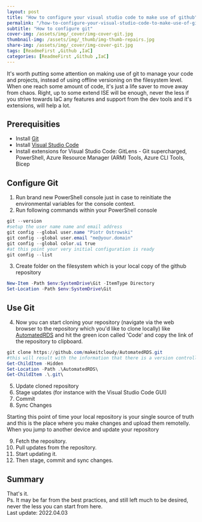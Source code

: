 ```yaml
---
layout: post
title: "How to configure your visual studio code to make use of github"
permalink: "/how-to-configure-your-visual-studio-code-to-make-use-of-github/"
subtitle: "How to configure git"
cover-img: /assets/img/_cover/img-cover-git.jpg
thumbnail-img: /assets/img/_thumb/img-thumb-repairs.jpg
share-img: /assets/img/_cover/img-cover-git.jpg
tags: [ReadmeFirst ,Github ,IaC]
categories: [ReadmeFirst ,Github ,IaC]
---
```

It's worth putting some attention on making use of git to manage your code and projects, instead of using offline versioning on the filesystem level. When one reach some amount of code, it's just a life saver to move away from chaos. Right, up to some extend ISE will be enough, never the less if you strive towards IaC any features and support from the dev tools and it's extensions, will help a lot.
## Prerequisities
+ Install [Git](https://git-scm.com/downloads)
+ Install [Visual Studio Code](https://code.visualstudio.com/)
+ Install extensions for Visual Studio Code: GitLens - Git supercharged, PowerShell, Azure Resource Manager (ARM) Tools, Azure CLI Tools, Bicep
## Configure Git
1. Run brand new PowerShell console just in case to reinitiate the environmental variables for the console context.
2. Run following commands within your PowerShell console
```powershell
git --version
#setup the user name name and email address
git config --global user.name "Piotr Ostrowski"
git config --global user.email "me@your.domain"
git config --global color.ui true
#at this point your very initial configuration is ready
git config --list
```
3. Create folder on the filesystem which is your local copy of the github repository
```powershell
New-Item -Path $env:SystemDrive\Git -ItemType Directory
Set-Location -Path $env:SystemDrive\Git
```

## Use Git
4. Now you can start cloning your repository (navigate via the web browser to the repository which you'd like to clone locally) like [AutomatedRDS](https://github.com/makeitcloudy/AutomatedRDS) and hit the green icon called 'Code' and copy the link of the repository to clipboard.
```powershell
git clone https://github.com/makeitcloudy/AutomatedRDS.git
#this will result with the information that there is a version controlling within the folder you cloned
Get-ChildItem -Hidden
Set-Location -Path .\AutomatedRDS\
Get-ChildItem .\.git\
```
5. Update cloned repository
6. Stage updates (for instance with the Visual Studio Code GUI)
7. Commit
8. Sync Changes

Starting this point of time your local repository is your single source of truth and this is the place where you make changes and upload them remotelly. When you jump to another device and update your repository

9. Fetch the repository.
10. Pull updates from the repository.
11. Start updating it.
12. Then stage, commit and sync changes.

## Summary
That's it.<br>
Ps. It may be far from the best practices, and still left much to be desired, never the less you can start from here.<br>
Last update: 2022.04.03
